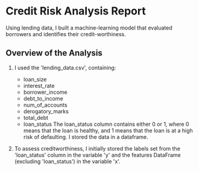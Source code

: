 # Credit Risk Analysis Report
Using lending data, I built a machine-learning model that evaluated borrowers and identifies their credit-worthiness. 

## Overview of the Analysis
1. I used the 'lending_data.csv', containing: 
   - loan_size
   - interest_rate
   - borrower_income
   - debt_to_income
   - num_of_accounts
   - derogatory_marks
   - total_debt
   - loan_status
The loan_status column contains either 0 or 1, where 0 means that the loan is healthy, and 1 means that the loan is at a high risk of defaulting. I stored the data in a dataframe.

2. To assess creditworthiness, I initially stored the labels set from the 'loan_status' column in the variable 'y' and the features DataFrame (excluding 'loan_status') in the variable 'x'. 